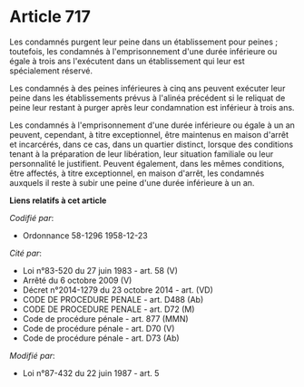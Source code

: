 # Article 717

Les condamnés purgent leur peine dans un établissement pour peines ; toutefois, les condamnés à l'emprisonnement d'une durée
inférieure ou égale à trois ans l'exécutent dans un établissement qui leur est spécialement réservé.

Les condamnés à des peines inférieures à cinq ans peuvent exécuter leur peine dans les établissements prévus à l'alinéa
précédent si le reliquat de peine leur restant à purger après leur condamnation est inférieur à trois ans.

Les condamnés à l'emprisonnement d'une durée inférieure ou égale à un an peuvent, cependant, à titre exceptionnel, être
maintenus en maison d'arrêt et incarcérés, dans ce cas, dans un quartier distinct, lorsque des conditions tenant à la
préparation de leur libération, leur situation familiale ou leur personnalité le justifient. Peuvent également, dans les
mêmes conditions, être affectés, à titre exceptionnel, en maison d'arrêt, les condamnés auxquels il reste à subir une peine
d'une durée inférieure à un an.

**Liens relatifs à cet article**

_Codifié par_:

  - Ordonnance 58-1296 1958-12-23

_Cité par_:

  - Loi n°83-520 du 27 juin 1983 - art. 58 (V)
  - Arrêté du 6 octobre 2009 (V)
  - Décret n°2014-1279 du 23 octobre 2014 - art. (VD)
  - CODE DE PROCEDURE PENALE - art. D488 (Ab)
  - CODE DE PROCEDURE PENALE - art. D72 (M)
  - Code de procédure pénale - art. 877 (MMN)
  - Code de procédure pénale - art. D70 (V)
  - Code de procédure pénale - art. D73 (Ab)

_Modifié par_:

  - Loi n°87-432 du 22 juin 1987 - art. 5
